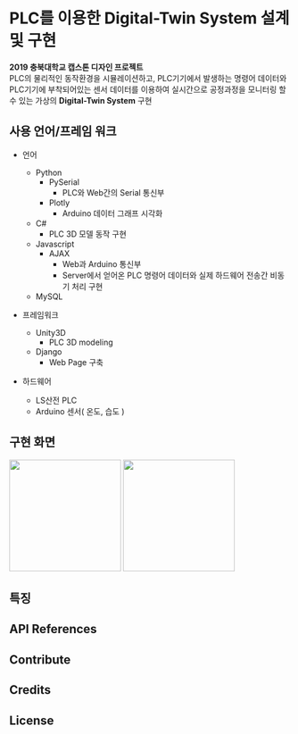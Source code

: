 # PLC를 이용한 Digital-Twin System 설계 및 구현
__2019 충북대학교 캡스톤 디자인 프로젝트__<br>
PLC의 물리적인 동작환경을 시뮬레이션하고, PLC기기에서 발생하는 명령어 데이터와 PLC기기에 부착되어있는 센서 데이터를 이용하여 실시간으로 공정과정을 모니터링 할 수 있는 가상의 __Digital-Twin System__ 구현

## 사용 언어/프레임 워크
- 언어
  - Python
    - PySerial
      - PLC와 Web간의 Serial 통신부
    - Plotly
      - Arduino 데이터 그래프 시각화
  - C#
    - PLC 3D 모델 동작 구현
  - Javascript
    - AJAX
      - Web과 Arduino 통신부
      - Server에서 얻어온 PLC 명령어 데이터와 실제 하드웨어 전송간 비동기 처리 구현
  - MySQL

- 프레임워크
  - Unity3D
    - PLC 3D modeling
  - Django
    - Web Page 구축
  
- 하드웨어
  - LS산전 PLC
  - Arduino 센서( 온도, 습도 )
  
## 구현 화면
<div>
<img width="200" src="https://user-images.githubusercontent.com/37431938/72971741-9136b500-3e0d-11ea-81da-bcbfaa58b4d6.png">
<img width="200" src="https://user-images.githubusercontent.com/37431938/72971739-909e1e80-3e0d-11ea-8efa-c14b0f80e079.png">
</div>

## 특징
## API References
## Contribute
## Credits
## License

